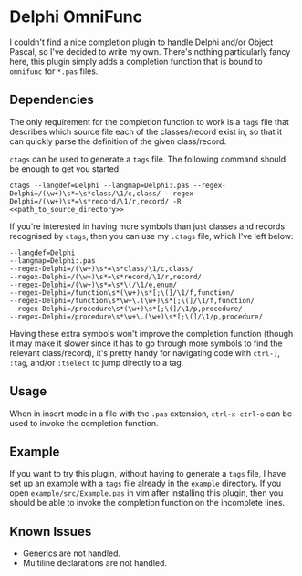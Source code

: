 # Delphi OmniFunc
I couldn't find a nice completion plugin to handle Delphi and/or Object Pascal, so I've decided to write my own.
There's nothing particularly fancy here, this plugin simply adds a completion function that is bound to `omnifunc`
for `*.pas` files.

## Dependencies
The only requirement for the completion function to work is a `tags` file that describes which source file each of the
classes/record exist in, so that it can quickly parse the definition of the given class/record.

`ctags` can be used to generate a `tags` file.
The following command should be enough to get you started:
```
ctags --langdef=Delphi --langmap=Delphi:.pas --regex-Delphi=/(\w+)\s*=\s*class/\1/c,class/ --regex-Delphi=/(\w+)\s*=\s*record/\1/r,record/ -R <<path_to_source_directory>>
```

If you're interested in having more symbols than just classes and records recognised by `ctags`, then you can use my
`.ctags` file, which I've left below:
```
--langdef=Delphi
--langmap=Delphi:.pas
--regex-Delphi=/(\w+)\s*=\s*class/\1/c,class/
--regex-Delphi=/(\w+)\s*=\s*record/\1/r,record/
--regex-Delphi=/(\w+)\s*=\s*\(/\1/e,enum/
--regex-Delphi=/function\s*(\w+)\s*[;\(]/\1/f,function/
--regex-Delphi=/function\s*\w+\.(\w+)\s*[;\(]/\1/f,function/
--regex-Delphi=/procedure\s*(\w+)\s*[;\(]/\1/p,procedure/
--regex-Delphi=/procedure\s*\w+\.(\w+)\s*[;\(]/\1/p,procedure/
```

Having these extra symbols won't improve the completion function (though it may make it slower since it has to go
through more symbols to find the relevant class/record), it's pretty handy for navigating code with `ctrl-]`, `:tag`,
and/or `:tselect` to jump directly to a tag.

## Usage
When in insert mode in a file with the `.pas` extension, `ctrl-x ctrl-o` can be used to invoke the completion function.

## Example
If you want to try this plugin, without having to generate a `tags` file, I have set up an example with a `tags` file
already in the `example` directory. If you open `example/src/Example.pas` in vim after installing this plugin, then you
should be able to invoke the completion function on the incomplete lines.

## Known Issues
- Generics are not handled.
- Multiline declarations are not handled.
